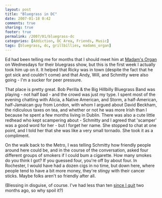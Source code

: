 ```yaml
---
layout: post
title: "Bluegrass in DC"
date: 2007-01-18 0:42
comments: true
sharing: true
footer: true
permalink: /2007/01/bluegrass-dc
categories: [Addiction, DC Area, Friends, Music]
tags: [bluegrass, dc, grillbillies, madams_organ]
---
```

Ed had been telling me for months that I should meet him at <a href="http://www.madamsorgan.com/">Madam's Organ</a> on Wednesdays for their bluegrass show, but this is the first week I actually took him up on it.  It helped that Ricky was in town (despite the fact that he got sick and couldn't come) and that Andy, Will, and Schmitty were also going - I'm a sucker for peer pressure.

That place is pretty great.  Bob Perilla & the Big Hillbilly Bluegrass Band was playing - not half bad - and the crowd was just my type.  I spent most of the evening chatting with Alicia, a Native American, and Storm, a half-American, half-Jamaican guy from London, with whom I argued about David Beckham, the ridiculous taxes on tea, and whether or not he was more Irish than I because he spent a few months living in Dublin.  There was also a cute little redhead who kept scampering about - Schmitty and I agreed that 'scamper' was a good word for her - but I forget her name.  She stopped to chat at one point, and I told her that she was like a very small tornado.  She took it as a compliment.

On the walk back to the Metro, I was telling Schmitty how friendly people around here could be, and in the course of the conversation, asked four different groups of smokers if I could bum a cigarette.  How many smokes do you think I got?  If you guessed four, you're off by about four.  In Rochester, I would have had a dozen cigs in no time, but down here, where people tend to have a bit more money, they're stingy with their cancer sticks.  Maybe folks aren't so friendly after all.

(Blessing in disguise, of course.  I've had less than ten <a href="/2007/01/addiction">since I quit</a> two months ago, so why spoil it?)
